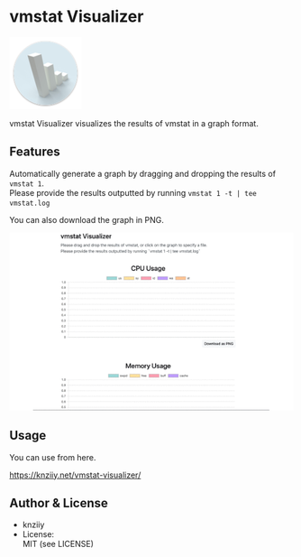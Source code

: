 # vmstat Visualizer

<div align="left">
  <img src="static/icon.iconset/icon_128x128.png">
</div>

vmstat Visualizer visualizes the results of vmstat in a graph format. 

##  Features
Automatically generate a graph by dragging and dropping the results of `vmstat 1`.  
Please provide the results outputted by running `vmstat 1 -t | tee vmstat.log`
        
You can also download the graph in PNG.
<div align="center">
  <img src="static/vmstat-visualizer-image.gif">
</div>

## Usage

You can use from here.

https://knziiy.net/vmstat-visualizer/

## Author & License

* knziiy
* License:  
  MIT (see LICENSE)
